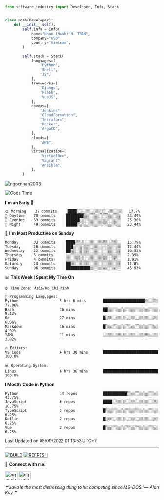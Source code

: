 ```python
from software_industry import Developer, Info, Stack


class Noah(Developer):
    def __init__(self):
        self.info = Info(
            name="Nhan (Noah) N. TRAN",
            company="OSD",
            country="Vietnam",
        )

        self.stack = Stack(
            languages=[
                "Python",
                "Shell",
                "JS",
            ],
            frameworks=[
                "Django",
                "Flask",
                "VueJS",
            ],
            devops=[
                "Jenkins",
                "CloudFormation",
                "Terraform",
                "Docker",
                "ArgoCD",
            ],
            clouds=[
                "AWS",
            ],
            virtualization=[
                "VirtualBox",
                "Vagrant",
                "Ansible",
            ],
        )
```
<img src="https://komarev.com/ghpvc/?username=ngocnhan2003&label=Profile%20views&color=0e75b6&style=flat" alt="ngocnhan2003" /> 

<!--START_SECTION:waka-->
![Code Time](http://img.shields.io/badge/Code%20Time-479%20hrs%2014%20mins-blue)

**I'm an Early 🐤** 

```text
🌞 Morning    37 commits     ████░░░░░░░░░░░░░░░░░░░░░   17.7% 
🌆 Daytime    70 commits     ████████░░░░░░░░░░░░░░░░░   33.49% 
🌃 Evening    53 commits     ██████░░░░░░░░░░░░░░░░░░░   25.36% 
🌙 Night      49 commits     █████░░░░░░░░░░░░░░░░░░░░   23.44%

```
📅 **I'm Most Productive on Sunday** 

```text
Monday       33 commits     ████░░░░░░░░░░░░░░░░░░░░░   15.79% 
Tuesday      26 commits     ███░░░░░░░░░░░░░░░░░░░░░░   12.44% 
Wednesday    22 commits     ██░░░░░░░░░░░░░░░░░░░░░░░   10.53% 
Thursday     5 commits      ░░░░░░░░░░░░░░░░░░░░░░░░░   2.39% 
Friday       4 commits      ░░░░░░░░░░░░░░░░░░░░░░░░░   1.91% 
Saturday     23 commits     ██░░░░░░░░░░░░░░░░░░░░░░░   11.0% 
Sunday       96 commits     ███████████░░░░░░░░░░░░░░   45.93%

```


📊 **This Week I Spent My Time On** 

```text
⌚︎ Time Zone: Asia/Ho_Chi_Minh

💬 Programming Languages: 
Python                   5 hrs 6 mins        ███████████████████░░░░░░   77.06% 
Bash                     36 mins             ██░░░░░░░░░░░░░░░░░░░░░░░   9.12% 
Go                       27 mins             █░░░░░░░░░░░░░░░░░░░░░░░░   6.86% 
Markdown                 16 mins             █░░░░░░░░░░░░░░░░░░░░░░░░   4.02% 
YAML                     11 mins             ░░░░░░░░░░░░░░░░░░░░░░░░░   2.82%

🔥 Editors: 
VS Code                  6 hrs 38 mins       █████████████████████████   100.0%

💻 Operating System: 
Linux                    6 hrs 38 mins       █████████████████████████   100.0%

```

**I Mostly Code in Python** 

```text
Python                   14 repos            ███████████░░░░░░░░░░░░░░   43.75% 
JavaScript               6 repos             ████░░░░░░░░░░░░░░░░░░░░░   18.75% 
TypeScript               2 repos             █░░░░░░░░░░░░░░░░░░░░░░░░   6.25% 
Kotlin                   2 repos             █░░░░░░░░░░░░░░░░░░░░░░░░   6.25% 
Vue                      2 repos             █░░░░░░░░░░░░░░░░░░░░░░░░   6.25%

```



 Last Updated on 05/09/2022 01:13:53 UTC+7
<!--END_SECTION:waka-->

<hr>

[![BUILD](https://github.com/ngocnhan2003/ngocnhan2003/actions/workflows/001_build.yml/badge.svg)](https://github.com/ngocnhan2003/ngocnhan2003/actions/workflows/001_build.yml)
[![REFRESH](https://github.com/ngocnhan2003/ngocnhan2003/actions/workflows/002_refresh.yml/badge.svg)](https://github.com/ngocnhan2003/ngocnhan2003/actions/workflows/002_refresh.yml)

🔗 **Connect with me:**

<a href="https://linkedin.com/in/ngocnhan2003" target="blank"><img align="center" src="https://raw.githubusercontent.com/rahuldkjain/github-profile-readme-generator/master/src/images/icons/Social/linked-in-alt.svg" alt="ngocnhan2003" height="30" width="40" /></a>
<a href="https://instagram.com/ngocnhan2003" target="blank"><img align="center" src="https://raw.githubusercontent.com/rahuldkjain/github-profile-readme-generator/master/src/images/icons/Social/instagram.svg" alt="ngocnhan2003" height="30" width="40" /></a>


<!--STARTS_HERE_QUOTE_README-->
<i>❝“Java is the most distressing thing to hit computing since MS-DOS.”— Alan Kay  ❞</i>
<!--ENDS_HERE_QUOTE_README-->